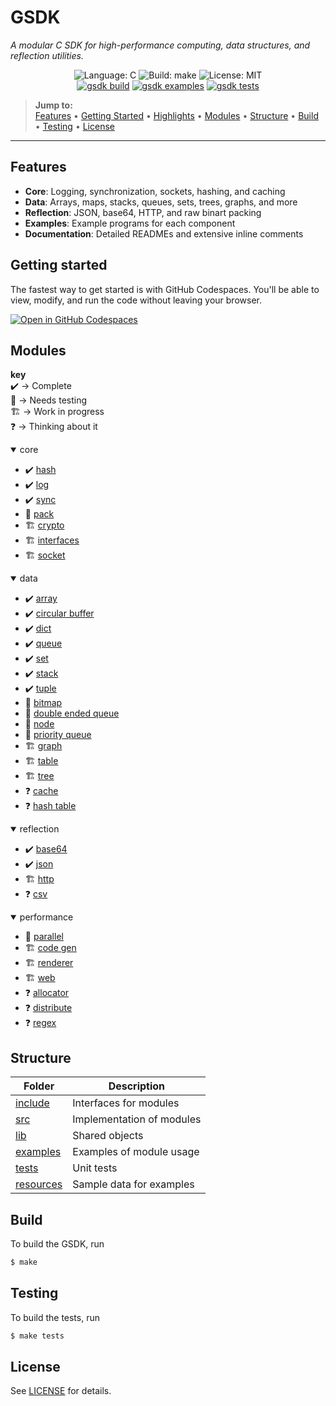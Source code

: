 # GSDK

*A modular C SDK for high-performance computing, data structures, and reflection utilities.*

<p align="center">
    <img src="https://img.shields.io/badge/language-C-blue.svg" alt="Language: C">
    <img src="https://img.shields.io/badge/build-make-green.svg" alt="Build: make">
    <img src="https://img.shields.io/badge/license-MIT-lightgrey.svg" alt="License: MIT">
    <br>
    <a href="https://github.com/Jacob-C-Smith/gsdk/actions/workflows/gsdk-build.yml"><img src="https://github.com/Jacob-C-Smith/gsdk/actions/workflows/gsdk-build.yml/badge.svg" alt="gsdk build" ></a>
    <a href="https://github.com/Jacob-C-Smith/gsdk/actions/workflows/gsdk-examples.yml"><img src="https://github.com/Jacob-C-Smith/gsdk/actions/workflows/gsdk-examples.yml/badge.svg" alt="gsdk examples" ></a>
    <a href="https://github.com/Jacob-C-Smith/gsdk/actions/workflows/gsdk-tests.yml"><img src="https://github.com/Jacob-C-Smith/gsdk/actions/workflows/gsdk-tests.yml/badge.svg" alt="gsdk tests" ></a>
</p>

> **Jump to:**  
> [Features](#features) • [Getting Started](#getting-started) • [Highlights](#highlights) • [Modules](#modules) • [Structure](#structure) • [Build](#build) • [Testing](#testing) • [License](#license)

---

## Features
- **Core**: Logging, synchronization, sockets, hashing, and caching
- **Data**: Arrays, maps, stacks, queues, sets, trees, graphs, and more
- **Reflection**: JSON, base64, HTTP, and raw binart packing
- **Examples**: Example programs for each component
- **Documentation**: Detailed READMEs and extensive inline comments

## Getting started
The fastest way to get started is with GitHub Codespaces. You'll be able to view, modify, and run the code without leaving your browser.

<a href="https://codespaces.new/Jacob-C-Smith/sync?quickstart=1"><img src="https://github.com/codespaces/badge.svg" alt="Open in GitHub Codespaces"></a>

## Modules

<b>key</b><br>
✔️ → Complete<br>
🧪 → Needs testing<br>
🏗️ → Work in progress<br>
❓ → Thinking about it
<details open>
    <summary>core</summary>
    <ul>
        <li>✔️ <a href="./src/core/hash/README.md">hash</a></li>
        <li>✔️ <a href="./src/core/log/README.md">log</a></li>
        <li>✔️ <a href="./src/core/sync/README.md">sync</a></li>
        <li>🧪 <a href="./src/reflection/pack/README.md">pack</a></li>
        <li>🏗️ <a href="./src/core/crypto/README.md">crypto</a></li>
        <li>🏗️ <a href="./src/core/interfaces/README.md">interfaces</a></li>
        <li>🏗️ <a href="./src/core/socket/README.md">socket</a></li>
    </ul>
</details>

<details open>
    <summary>data</summary>
    <ul>
        <li>✔️ <a href="./src/data/array/README.md">array</a></li>
        <li>✔️ <a href="./src/data/circular_buffer/README.md">circular buffer</a></li>
        <li>✔️ <a href="./src/data/dict/README.md">dict</a></li>
        <li>✔️ <a href="./src/data/queue/README.md">queue</a></li>
        <li>✔️ <a href="./src/data/set/README.md">set</a></li>
        <li>✔️ <a href="./src/data/stack/README.md">stack</a></li>
        <li>✔️ <a href="./src/data/tuple/README.md">tuple</a></li>
        <li>🧪 <a href="./src/data/bitmap/README.md">bitmap</a></li>
        <li>🧪 <a href="./src/data/double_queue/README.md">double ended queue</a></li>
        <li>🧪 <a href="./src/data/node/README.md">node</a></li>
        <li>🧪 <a href="./src/data/priority_queue/README.md">priority queue</a></li>
        <li>🏗️ <a href="./src/data/graph/README.md">graph</a></li>
        <li>🏗️ <a href="./src/data/table/README.md">table</a></li>
        <li>🏗️ <a href="./src/data/tree/README.md">tree</a></li>
        <li>❓ <a href="#">cache</a></li>
        <li>❓ <a href="#">hash table</a></li>
    </ul>
</details>

<details open>
    <summary>reflection</summary>
    <ul>
        <li>✔️ <a href="./src/reflection/base64/README.md">base64</a></li>
        <li>✔️ <a href="./src/reflection/json/README.md">json</a></li>
        <li>🏗️ <a href="./src/reflection/http/README.md">http</a></li>
        <li>❓ <a href="./src/reflection/csv/README.md">csv</a></li>
    </ul>
</details>

<details open>
    <summary>performance</summary>
    <ul>
        <li>🧪 <a href="./src/performance/parallel/README.md">parallel</a></li>
        <li>🏗️ <a href="./src/lang/code_gen/README.md">code gen</a></li>
        <li>🏗️ <a href="./src/performance/renderer/README.md">renderer</a></li>
        <li>🏗️ <a href="./src/performance/web/README.md">web</a></li>
        <li>❓ <a href="./src/performance/allocator/README.md">allocator</a></li>
        <li>❓ <a href="./src/performance/distribute/README.md">distribute</a></li>
        <li>❓ <a href="./src/performance/regex/README.md">regex</a></li>
    </ul>
</details>

## Structure

| Folder                      | Description                        |
| --------------------------- | ---------------------------------- |
| [include](./include/)       | Interfaces for modules             |
| [src](./src)                | Implementation of modules          |
| [lib](./build/lib/)         | Shared objects                     |
| [examples](./src/examples/) | Examples of module usage           |
| [tests](./src/test/)        | Unit tests                         |
| [resources](./resources/)   | Sample data for examples           |

## Build
To build the GSDK, run
```bash
$ make
```

## Testing
To build the tests, run
```bash
$ make tests
```
## License

See [LICENSE](./LICENSE) for details.
